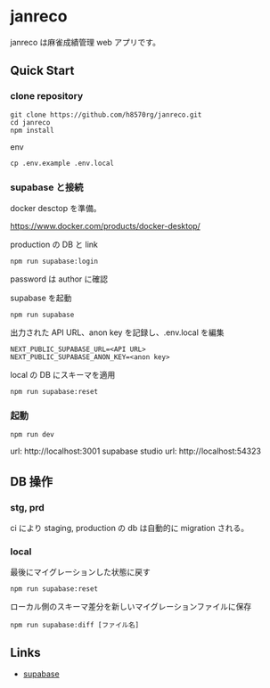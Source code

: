 # janreco

janreco は麻雀成績管理 web アプリです。

## Quick Start

### clone repository

```shell
git clone https://github.com/h8570rg/janreco.git
cd janreco
npm install
```

env

```shell
cp .env.example .env.local
```

### supabase と接続

docker desctop を準備。

https://www.docker.com/products/docker-desktop/

production の DB と link

```shell
npm run supabase:login
```

password は author に確認

supabase を起動

```shell
npm run supabase
```

出力された API URL、anon key を記録し、.env.local を編集

```
NEXT_PUBLIC_SUPABASE_URL=<API URL>
NEXT_PUBLIC_SUPABASE_ANON_KEY=<anon key>
```

local の DB にスキーマを適用

```shell
npm run supabase:reset
```

### 起動

```shell
npm run dev
```

url: http://localhost:3001
supabase studio url: http://localhost:54323

## DB 操作

### stg, prd

ci により staging, production の db は自動的に migration される。

### local

最後にマイグレーションした状態に戻す

```shell
npm run supabase:reset
```

ローカル側のスキーマ差分を新しいマイグレーションファイルに保存

```shell
npm run supabase:diff [ファイル名]
```

## Links

- [supabase](https://supabase.com/docs)
